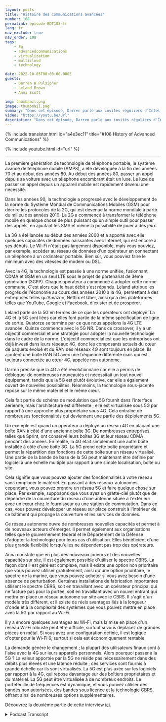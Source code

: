 ```yaml
---
layout: posts
title: "Histoire des communications avancées"
number: 108
permalink: episode-EDT108-fr
lang: fr
nav_exclude: true
nav_order: 108
tags:
    - 5g
    - advancedcommunications
    - virtualization
    - multicloud
    - technology

date: 2022-10-05T00:00:00.000Z
guests:
    - Darren W Pulsipher
    - Leland Brown
    - Anna Scott

img: thumbnail.png
image: thumbnail.png
summary: "Dans cet épisode, Darren parle aux invités réguliers d'Intel, Leland Brown, ingénieur principal : directeur technique des communications avancées, et Dr Anna Scott, architecte principal des technologies de pointe pour le secteur public, de l'histoire des communications avancées."
video: "https://youtu.be/url"
description: "Dans cet épisode, Darren parle aux invités réguliers d'Intel, Leland Brown, ingénieur principal : directeur technique des communications avancées, et Dr Anna Scott, architecte principal des technologies de pointe pour le secteur public, de l'histoire des communications avancées."
---
```


<div>
{% include transistor.html id="a4e3ec11" title="#108 History of Advanced Communications" %}

{% include youtube.html id="url" %}
</div>

---

La première génération de technologie de téléphone portable, le système avancé de téléphone mobile (AMPS), a été développée à la fin des années 70 et au début des années 80. Au début des années 80, passer un appel depuis sa voiture avec un téléphone encombrant était un luxe. Le luxe de passer un appel depuis un appareil mobile est rapidement devenu une nécessité.

Dans les années 90, la technologie a progressé avec le développement de la norme du Système Mondial de Communications Mobiles (GSM) pour décrire les protocoles de la 2G, qui est devenue la norme mondiale à partir du milieu des années 2010. La 2G a commencé à transformer le téléphone mobile en quelque chose de plus puissant qu'un simple outil pour passer des appels, en ajoutant les SMS et même la possibilité de jouer à des jeux.

La 3G a été lancée au début des années 2000 et a apporté avec elle quelques capacités de données naissantes avec Internet, qui est encore à ses débuts. Le Wi-Fi n'était pas largement disponible, mais vous pouviez, par exemple, accéder au réseau de données d'un opérateur en connectant un téléphone à un ordinateur portable. Bien sûr, vous pouviez faire le minimum avec des vitesses de modem ou DSL.

Avec la 4G, la technologie est passée à une norme unifiée, fusionnant CDMA et GSM en un seul LTE sous le projet de partenariat de 3ème génération (3GPP). Chaque opérateur a commencé à adopter cette norme commune. C'est alors que le haut débit s'est répandu. Leland attribue les progrès de l'économie au cours des années 2010 à la 4G, permettant à des entreprises telles qu'Amazon, Netflix et Uber, ainsi qu'à des plateformes telles que YouTube, Google et Facebook, d'exister et de prospérer.

Leland parle de la 5G en termes de ce que les opérateurs ont déployé. La 4G et la 5G sont liées car elles font partie de la même spécification de ligne de sortie. Quatorze se termine par ce que nous appelons la 4G LTE avancée. Quinze commence avec le 5G NR. Dans ce crossover, il y a un objectif commercial et une stratégie pour adopter la nouvelle technologie dans le cadre de la norme. L'objectif commercial est que les entreprises ont déjà investi dans leurs réseaux 4G, donc les composants actuels du cœur de paquets évolué et du RAN des réseaux 4G sont toujours en place. Ils ajoutent une boîte RAN 5G avec une fréquence différente mais qui est toujours connectée au cœur 4G, appelée non autonome.

Darren précise que la 4G a été révolutionnaire car elle a permis de débloquer de nombreuses nouveautés et nécessitait un tout nouvel équipement, tandis que la 5G est plutôt évolutive, car elle a également ouvert de nouvelles possibilités. Néanmoins, la technologie sous-jacente repose sur le même matériel et le même cœur.

Cela fait partie du schéma de modulation que 5G fournit dans l'interface aérienne, mais l'architecture est différente ; elle est virtualisée sous 5G par rapport à une approche plus propriétaire sous 4G. Cela entraîne de nombreuses fonctionnalités qui deviennent une partie des déploiements 5G.

Un exemple est quand un opérateur a déployé un réseau 4G en plaçant une boîte RAN à côté d'une ancienne boîte 3G. De nombreuses entreprises, telles que Sprint, ont conservé leurs boîtes 3G et leur réseau CDMA pendant des années. En réalité, la 4G était simplement une autre boîte installée à côté d'une boîte 3G. La 5G prend cette boîte propriétaire et permet la répartition des fonctions de cette boîte sur un réseau virtualisé. Une partie de la bande de base de la 5G peut maintenant être définie par logiciel à une échelle multiple par rapport à une simple localisation, boîte ou site.

Cela signifie que vous pouvez ajouter des fonctionnalités à votre réseau sans remplacer le matériel. En passant à des réseaux autonomes, cependant, vous pouvez prendre un réseau 5G et faire quelque chose sur place. Par exemple, supposons que vous ayez un gratte-ciel plutôt que de dépendre de la couverture du réseau d'une antenne située à l'extérieur avec un cœur chez le fournisseur ou une station de commutation. Dans ce cas, vous pouvez développer un réseau sur place construit à l'intérieur de ce bâtiment qui propage la couverture et les services de données.

Ce réseau autonome ouvre de nombreuses nouvelles capacités et permet à de nouveaux acteurs d'émerger. Il permet également aux organisations telles que le gouvernement fédéral et le Département de la Défense d'adopter la technologie pour leurs cas d'utilisation. Elles bénéficient d'une plus grande flexibilité lorsqu'elles ne dépendent pas trop des opérateurs.

Anna constate que en plus des nouveaux joueurs et des nouvelles capacités sur site, il est également possible d'utiliser le spectre CBRS. La façon dont il est géré est complexe, mais il existe une option non prioritaire que vous pouvez utiliser gratuitement, ainsi qu'une option prioritaire, le spectre de la marine, que vous pouvez acheter si vous avez besoin d'une absence de perturbation. Certaines installations de fabrication importantes utilisent le spectre CBRS, soit en travaillant avec un opérateur principal qui ne facture pas pour la portée, soit en travaillant avec un nouvel entrant qui mettra en place un réseau autonome sur site avec le CBRS. Il s'agit d'un modèle très différent, et il existe de réels avantages liés à la longueur d'onde et à la complexité des systèmes que vous pouvez mettre en place avec la 5G par rapport au Wi-Fi.

Il y a encore quelques avantages au Wi-Fi, mais la mise en place d'un réseau Wi-Fi robuste peut être difficile, surtout si vous déplacez de grandes pièces en métal. Si vous avez une configuration définie, il est logique d'opter pour le Wi-Fi 6, surtout si cela est économiquement rentable.

La demande génère le changement ; la plupart des utilisateurs finaux sont à l'aise avec la 4G sur leurs appareils personnels. Alors pourquoi passer à la 5G ? La valeur apportée par la 5G ne réside pas nécessairement dans des débits plus élevés et une latence réduite ; ces services sont fournis à grande échelle car ils sont virtualisés. La 5G est plus axée sur les logiciels par rapport à la 4G, qui repose davantage sur des boîtiers propriétaires et du matériel. La 5G peut être virtualisée à de nombreux endroits. Le portefeuille de fréquences est dynamique, et vous pouvez utiliser des bandes non autorisées, des bandes sous licence et la technologie CBRS, offrant ainsi de nombreuses options supplémentaires.

Découvrez la deuxième partie de cette interview [ici](episode-EDT109).



<details>
<summary> Podcast Transcript </summary>

<p></p>

</details>
